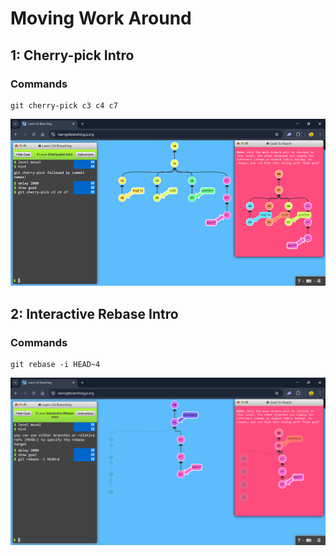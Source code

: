 # Moving Work Around

## 1: Cherry-pick Intro

### Commands

```
git cherry-pick c3 c4 c7
```

![alt text](./images/image-9.png)

## 2: Interactive Rebase Intro

### Commands

```
git rebase -i HEAD~4
```

![alt text](./images/Screenshot%202025-02-18%20185005.png)
